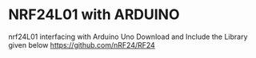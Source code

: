 # NRF24L01 with ARDUINO
nrf24L01 interfacing with Arduino Uno
Download and Include the Library given below
https://github.com/nRF24/RF24
